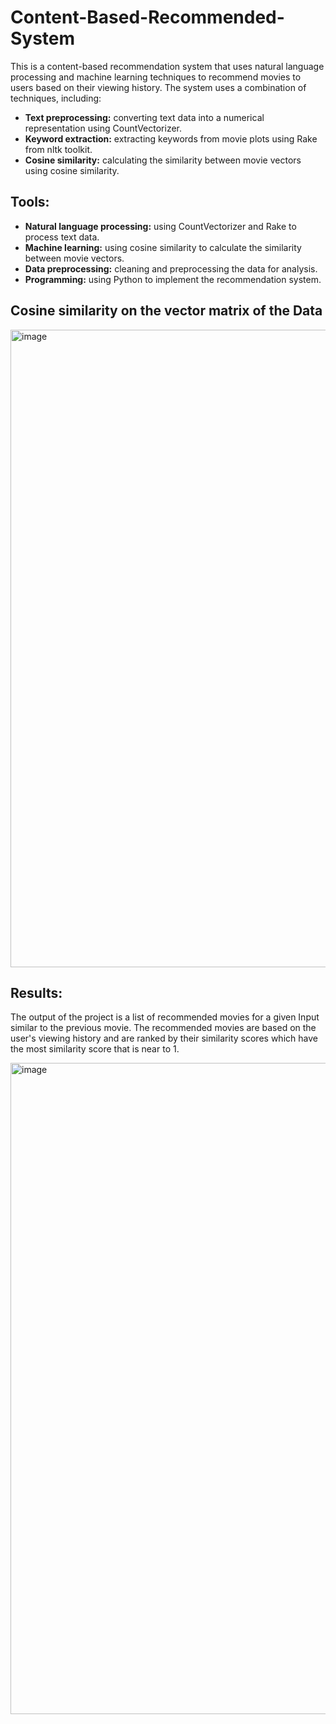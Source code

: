 # Content-Based-Recommended-System

This is a content-based recommendation system that uses natural language processing and machine learning techniques to recommend movies to users based on their viewing history. The system uses a combination of techniques, including:

- **Text preprocessing:** converting text data into a numerical representation using CountVectorizer.
- **Keyword extraction:** extracting keywords from movie plots using Rake from nltk toolkit.
- **Cosine similarity:** calculating the similarity between movie vectors using cosine similarity.

## Tools:

- **Natural language processing:** using CountVectorizer and Rake to process text data.
- **Machine learning:** using cosine similarity to calculate the similarity between movie vectors.
- **Data preprocessing:** cleaning and preprocessing the data for analysis.
- **Programming:** using Python to implement the recommendation system.

## Cosine similarity on the vector matrix of the Data
<img width="1020" alt="image" src="https://github.com/user-attachments/assets/5c011e13-2379-4dd8-9757-77cd98ff0465">

## Results:
The output of the project is a list of recommended movies for a given Input similar to the previous movie. The recommended movies are based on the user's viewing history and are ranked by their similarity scores which have the most similarity score that is near to 1.

<img width="1042" alt="image" src="https://github.com/user-attachments/assets/0916e27a-84c4-4e12-a18f-e78c0d760ab4">
